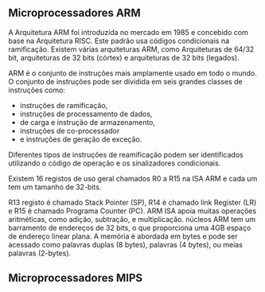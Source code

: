 ## Microprocessadores ARM

A Arquitetura ARM foi introduzida no mercado em 1985 e concebido com base na Arquitetura RISC. Este padrão usa códigos condicionais na ramificação. Existem várias arquiteturas ARM, como Arquiteturas de 64/32 bit, arquiteturas de 32 bits (córtex) e arquiteturas de 32 bits (legados). 

ARM é o conjunto de instruções mais amplamente usado em todo o mundo. O conjunto de instruções pode ser dividida em seis grandes classes de instruções como:

* instruções de ramificação, 
* instruções de processamento de dados, 
* de carga e instrução de armazenamento, 
* instruções de co-processador 
* e instruções de geração de exceção. 

Diferentes tipos de instruções de reamificação podem ser identificados utilizando o código de operação e os sinalizadores condicionais. 

Existem 16 registos de uso geral chamados R0 a R15 na ISA ARM e cada um tem um tamanho de 32-bits.
 
R13 registo é chamado Stack Pointer (SP), R14 é chamado link Register (LR) e R15 é chamado Programa Counter (PC). ARM ISA apoia muitas operações aritméticas, como adição, subtração, e multiplicação. núcleos ARM tem um barramento de endereços de 32 bits, o que proporciona uma 4GB espaço de endereço linear plana. A memória é abordada em bytes e pode ser acessado como palavras duplas (8 bytes), palavras (4 bytes), ou meias palavras (2-bytes).


## Microprocessadores MIPS

